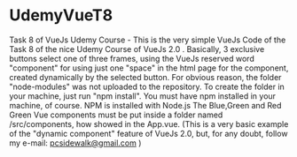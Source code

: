 # UdemyVueT8
Task 8 of VueJs Udemy Course - This is the very simple VueJs Code of the Task 8 of the nice Udemy Course of VueJs 2.0 .
Basically, 3 exclusive buttons select one of three frames, using the VueJs reserved word "component" for using just
one "space" in the html page for the component, created dynamically by the selected button.
For obvious reason, the folder "node-modules" was not uploaded to the repository. To create the folder in your
machine, just run "npm install". You must have npm installed in your machine, of course. NPM is installed with Node.js
The Blue,Green and Red Green Vue components must be put inside a folder named /src/components, how showed in the App.vue.
(This is a very basic example of the "dynamic component" feature of VueJs 2.0, but, for any doubt, follow my e-mail:
pcsidewalk@gmail.com )
